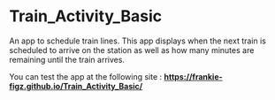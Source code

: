 # Train_Activity_Basic
An app to schedule train lines. This app displays when the next train is scheduled to arrive on the station as well as how many minutes are remaining until the train arrives.

You can test the app at the following site : **https://frankie-figz.github.io/Train_Activity_Basic/**
